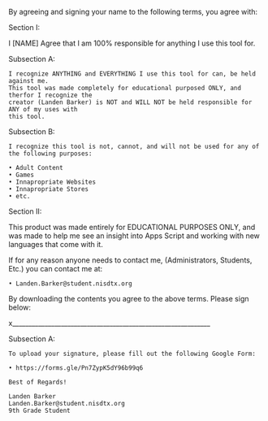 By agreeing and signing your name to the following terms, you agree with:

Section I:
  
  I [NAME] Agree that I am 100% responsible for anything I use this tool for.
  
  Subsection A:
    
    I recognize ANYTHING and EVERYTHING I use this tool for can, be held against me.
    This tool was made completely for educational purposed ONLY, and therfor I recognize the
    creator (Landen Barker) is NOT and WILL NOT be held responsible for ANY of my uses with
    this tool.
    
  Subsection B:
    
    I recognize this tool is not, cannot, and will not be used for any of the following purposes:
    
    • Adult Content
    • Games
    • Innapropriate Websites
    • Innapropriate Stores
    • etc.
    
Section II:

  This product was made entirely for EDUCATIONAL PURPOSES ONLY, and was made to help me see an insight
  into Apps Script and working with new languages that come with it.
  
  If for any reason anyone needs to contact me, (Administrators, Students, Etc.) you can contact me at:
  
    • Landen.Barker@student.nisdtx.org
  
  By downloading the contents you agree to the above terms.
  Please sign below:
  
  
  
  x_____________________________________________________________
  
  Subsection A:
    
    To upload your signature, please fill out the following Google Form:
    
    • https://forms.gle/Pn7ZypK5dY96b99q6
    
    Best of Regards!
    
    Landen Barker
    Landen.Barker@student.nisdtx.org
    9th Grade Student
